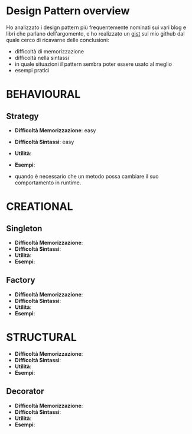 # Design Pattern overview

Ho analizzato i design pattern più frequentemente nominati
sui vari blog e libri che parlano dell'argomento, e ho
realizzato un
[gist](https://gist.github.com/giacomogagliano/6eccbb32f6eec8fa04574dd81cded0bc)
sul mio github dal quale cerco di ricavarne delle
conclusioni:

- difficoltà di memorizzazione
- difficoltà nella sintassi
- in quale situazioni il pattern sembra poter essere usato
  al meglio
- esempi pratici

# **BEHAVIOURAL**

## Strategy

- **Difficoltà Memorizzazione**: easy
- **Difficoltà Sintassi**: easy
- **Utilità**:
- **Esempi**:

- quando è necessario che un metodo possa cambiare il suo
  comportamento in runtime.

# **CREATIONAL**

## Singleton

- **Difficoltà Memorizzazione**:
- **Difficoltà Sintassi**:
- **Utilità**:
- **Esempi**:

## Factory

- **Difficoltà Memorizzazione**:
- **Difficoltà Sintassi**:
- **Utilità**:
- **Esempi**:

# **STRUCTURAL**

- **Difficoltà Memorizzazione**:
- **Difficoltà Sintassi**:
- **Utilità**:
- **Esempi**:

## Decorator

- **Difficoltà Memorizzazione**:
- **Difficoltà Sintassi**:
- **Utilità**:
- **Esempi**:
